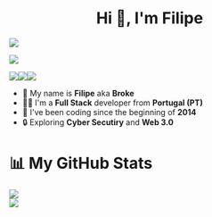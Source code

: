 <h1 align="center">Hi 👋, I'm Filipe</h1>

<img align="center" src="https://media.giphy.com/media/YuKbGGIYMXemhnub3q/giphy.gif"></img>

![](https://media.giphy.com/media/YuKbGGIYMXemhnub3q/giphy.gif)

![](https://img.shields.io/badge/Discord-blue?style=for-the-badge&logo=discord&logoColor=white)![](https://img.shields.io/badge/Github-gray?style=for-the-badge&logo=github&logoColor=white)![](https://img.shields.io/badge/LINKEDIN-red?style=for-the-badge&logo=twitter&logoColor=white)

* 👑 My name is **Filipe** aka **Broke**
* 🧑‍🦰 I'm a **Full Stack** developer from **Portugal (PT)**
* 🌿 I've been coding since the beginning of **2014**
* 🔒 Exploring **Cyber Secutiry** and **Web 3.0**

📊 My GitHub Stats
======================

![](https://github-readme-stats.vercel.app/api?username=brokebrk&show_icons=true&count_private=true&theme=dracula)  
![](https://github-readme-stats.vercel.app/api/top-langs/?username=brokebrk&layout=compact&theme=dracula)
